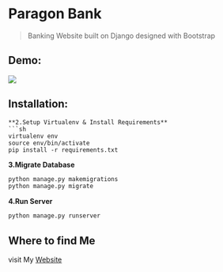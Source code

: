 # Paragon Bank
> Banking Website built on Django designed with Bootstrap
## Demo:
![](screenshot/bank.png)
## Installation:

```
**2.Setup Virtualenv & Install Requirements**
```sh
virtualenv env
source env/bin/activate
pip install -r requirements.txt
```
**3.Migrate Database**
```sh
python manage.py makemigrations
python manage.py migrate
```
**4.Run Server**
```sh
python manage.py runserver
```

## Where to find Me
visit My [Website](https://sanjaysblog.netlify.app)
